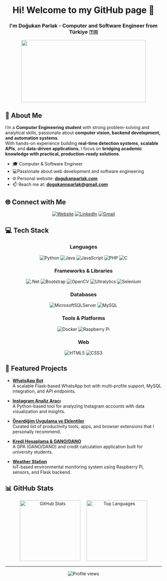 <h1 align="center">Hi! Welcome to my GitHub page 👋</h1>

<h3 align="center">I'm Doğukan Parlak - Computer and Software Engineer from Türkiye 🇹🇷</h3>

<div align="center">
  <img src="https://media.giphy.com/media/dWesBcTLavkZuG35MI/giphy.gif" width="400" height="200"/>
</div>



## 🎯 About Me

I’m a **Computer Engineering student** with strong problem-solving and analytical skills, passionate about **computer vision, backend development, and automation systems**.  
With hands-on experience building **real-time detection systems**, **scalable APIs**, and **data-driven applications**, I focus on **bridging academic knowledge with practical, production-ready solutions**.  

- 🎓 Computer & Software Engineer  
- 💻Passionate about web development and software engineering 
- 🌐 Personal website: **[dogukanparlak.com](https://dogukanparlak.com)**  
- 📫 Reach me at: **dogukannparlak@gmail.com**  



## 🌐 Connect with Me

<div align="center">

[![Website](https://img.shields.io/badge/Website-000000?style=for-the-badge&logo=About.me&logoColor=white)](https://dogukanparlak.com)
[![LinkedIn](https://img.shields.io/badge/LinkedIn-%230077B5.svg?style=for-the-badge&logo=linkedin&logoColor=white)](https://linkedin.com/in/dogukannparlak)
[![Gmail](https://img.shields.io/badge/Gmail-D14836?style=for-the-badge&logo=gmail&logoColor=white)](mailto:dogukannparlak@gmail.com)

</div>


## 💻 Tech Stack
<div align="center">

### Languages  
![Python](https://img.shields.io/badge/python-3670A0?style=for-the-badge&logo=python&logoColor=ffdd54)
![Java](https://img.shields.io/badge/java-%23ED8B00.svg?style=for-the-badge&logo=openjdk&logoColor=white)
![JavaScript](https://img.shields.io/badge/javascript-%23323330.svg?style=for-the-badge&logo=javascript&logoColor=%23F7DF1E)
![PHP](https://img.shields.io/badge/php-%23777BB4.svg?style=for-the-badge&logo=php&logoColor=white)
![C](https://img.shields.io/badge/c-%2300599C.svg?style=for-the-badge&logo=c&logoColor=white)



### Frameworks & Libraries  
![.Net](https://img.shields.io/badge/.NET-5C2D91?style=for-the-badge&logo=.net&logoColor=white) 
![Bootstrap](https://img.shields.io/badge/bootstrap-%238511FA.svg?style=for-the-badge&logo=bootstrap&logoColor=white)
![OpenCV](https://img.shields.io/badge/opencv-27338e?style=for-the-badge&logo=opencv&logoColor=white)
![Ultralytics](https://img.shields.io/badge/ultralytics-FF6F00?style=for-the-badge&logo=yolo&logoColor=white)
![Selenium](https://img.shields.io/badge/selenium-43B02A?style=for-the-badge&logo=selenium&logoColor=white)



### Databases  
![MicrosoftSQLServer](https://img.shields.io/badge/Microsoft%20SQL%20Server-CC2927?style=for-the-badge&logo=microsoft%20sql%20server&logoColor=white)
![MySQL](https://img.shields.io/badge/mysql-%2300f.svg?style=for-the-badge&logo=mysql&logoColor=white)



### Tools & Platforms  
![Docker](https://img.shields.io/badge/docker-%230db7ed.svg?style=for-the-badge&logo=docker&logoColor=white)
![Raspberry Pi](https://img.shields.io/badge/-RaspberryPi-C51A4A?style=for-the-badge&logo=Raspberry-Pi)



### Web  
![HTML5](https://img.shields.io/badge/html5-%23E34F26.svg?style=for-the-badge&logo=html5&logoColor=white)
![CSS3](https://img.shields.io/badge/css3-%231572B6.svg?style=for-the-badge&logo=css3&logoColor=white)
</div>



## 🚀 Featured Projects

- [**WhatsApp Bot**](https://github.com/dogukannparlak/whatsappbot)  
  A scalable Flask-based WhatsApp bot with multi-profile support, MySQL integration, and API endpoints.  

- [**Instagram Analiz Aracı**](https://github.com/dogukannparlak/instagram-analiz-araci)  
  A Python-based tool for analyzing Instagram accounts with data visualization and insights.  

- [**Önerdiğim Uygulama ve Eklentiler**](https://github.com/dogukannparlak/Onerdigim-uygulama-ve-eklentiler)  
  Curated list of productivity tools, apps, and browser extensions that I personally recommend.  
- [**Kredi Hesaplama & GANO/DANO**](https://github.com/dogukannparlak/Kredi-Hesaplama-GANO-DANO)  
  A GPA (GANO/DANO) and credit calculation application built for university students.  

- [**Weather Station**](https://github.com/dogukannparlak/Weather-Station)  
  IoT-based environmental monitoring system using Raspberry Pi, sensors, and Flask backend.  

## 📊 GitHub Stats

<div align="center">
  <img src="https://github-readme-stats.vercel.app/api?username=dogukannparlak&show_icons=true&theme=tokyonight&hide_border=true" alt="GitHub Stats" height="195" />
  &nbsp;&nbsp;&nbsp;
  <img src="https://github-readme-stats.vercel.app/api/top-langs/?username=dogukannparlak&layout=compact&theme=tokyonight&hide_border=true" alt="Top Languages" height="195" />
</div>


---
<div align="center">

<img src="https://komarev.com/ghpvc/?username=dogukannparlak&label=Profile%20views&color=0e75b6&style=flat" alt="Profile views" />

</div>
